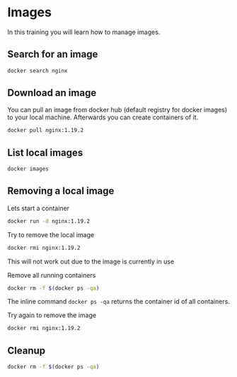 # Images

In this training you will learn how to manage images.

## Search for an image

```bash
docker search nginx
```

## Download an image

You can pull an image from docker hub (default registry for docker images) to your local machine. Afterwards you can create containers of it.

```bash
docker pull nginx:1.19.2
```

## List local images

```bash
docker images
```

## Removing a local image

Lets start a container
```bash
docker run -d nginx:1.19.2
```

Try to remove the local image
```bash
docker rmi nginx:1.19.2
```
This will not work out due to the image is currently in use

Remove all running containers
```bash
docker rm -f $(docker ps -qa)
```
The inline command `docker ps -qa` returns the container id of all containers.

Try again to remove the image
```bash
docker rmi nginx:1.19.2
```

## Cleanup

```bash
docker rm -f $(docker ps -qa)
```
